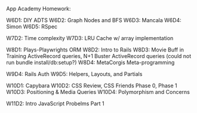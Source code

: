 App Academy Homework:

W6D1: DIY ADTS
W6D2: Graph Nodes and BFS
W6D3: Mancala
W6D4: Simon
W6D5: RSpec

W7D2: Time complexity
W7D3: LRU Cache w/ array implementation

W8D1: Plays-Playwrights ORM
W8D2: Intro to Rails
W8D3: Movie Buff in Training ActiveRecord queries,
      N+1 Buster ActiveRecord queries (could not run bundle install/db:setup?)
W8D4: MetaCorgis Meta-programming

W9D4: Rails Auth
W9D5: Helpers, Layouts, and Partials

W10D1: Capybara
W10D2: CSS Review, CSS Friends Phase 0, Phase 1
W10D3: Positioning & Media Queries
W10D4: Polymorphism and Concerns

W11D2: Intro JavaScript Probelms Part 1


      